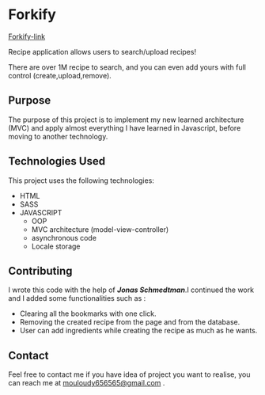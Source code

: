 # Forkify
[Forkify-link](https://forkify-medj.netlify.app)

Recipe application allows users to search/upload recipes!

There are over 1M recipe to search, and you can even add yours with full control (create,upload,remove).
## Purpose

The purpose of this project is to implement my new learned architecture (MVC) and apply almost everything I have learned in Javascript, before moving to another technology.

## Technologies Used

This project uses the following technologies:

- HTML
- SASS
- JAVASCRIPT
  - OOP
  - MVC architecture (model-view-controller)
  - asynchronous code
  - Locale storage

## Contributing

I wrote this code with the help of ***Jonas Schmedtman***.I continued the work and I added some functionalities such as : 

- Clearing all the bookmarks with one click.
- Removing the created recipe from the page and from the database.
- User can add ingredients while creating the recipe as much as he wants.

## Contact
Feel free to contact me if you have idea of project you want to realise, you can reach me at mouloudy656565@gmail.com .
